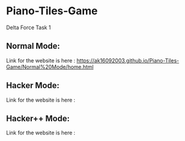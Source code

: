# Piano-Tiles-Game
Delta Force Task 1

## Normal Mode:
Link for the website is here : https://ak16092003.github.io/Piano-Tiles-Game/Normal%20Mode/home.html

## Hacker Mode:
Link for the website is here : 

## Hacker++ Mode:
Link for the website is here : 
